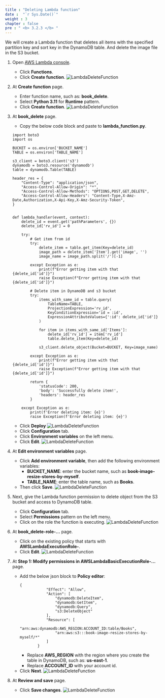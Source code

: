 ```yaml
---
title : "Deleting Lambda function"
date :  "`r Sys.Date()`" 
weight : 3
chapter : false
pre : " <b> 3.2.3 </b> "
---
```

We will create a Lambda function that deletes all items with the specified partition key and sort key in the DynamoDB table. And delete the image file in the S3 bucket.

1. Open [AWS Lambda console](https://ap-southeast-2.console.aws.amazon.com/lambda/home?region=ap-southeast-2#/functions).
    - Click **Functions**.
    - Click **Create function**.
![LambdaDeleteFunction](/images/temp/1/33.png?width=90pc)

2. At **Create function** page.
    - Enter function name, such as: **book_delete**.
    - Select **Python 3.11** for **Runtime** pattern.
    - Click **Create function**.
![LambdaDeleteFunction](/images/temp/1/42.png?width=90pc)

3. At **book_delete** page.
    - Copy the below code block and paste to **lambda_function.py**.
    ```
    import boto3
    import os

    BUCKET = os.environ['BUCKET_NAME']
    TABLE = os.environ['TABLE_NAME']

    s3_client = boto3.client('s3')
    dynamodb = boto3.resource('dynamodb')
    table = dynamodb.Table(TABLE)

    header_res = {
        "Content-Type": "application/json",
        "Access-Control-Allow-Origin": "*",
        "Access-Control-Allow-Methods": "OPTIONS,POST,GET,DELETE",
        "Access-Control-Allow-Headers": "Content-Type,X-Amz-Date,Authorization,X-Api-Key,X-Amz-Security-Token",
    }


    def lambda_handler(event, context):
        delete_id = event.get('pathParameters', {})
        delete_id['rv_id'] = 0

        try:
            # Get item from id
            try:
                delete_item = table.get_item(Key=delete_id)
                image_path = delete_item['Item'].get('image', '')
                image_name = image_path.split('/')[-1]

            except Exception as e:
                print(f"Error getting item with that {delete_id['id']}")
                raise Exception(f"Error getting item with that {delete_id['id']}")

            # Delete item in DynamoDB and s3 bucket
            try:
                items_with_same_id = table.query(
                    TableName=TABLE,
                    ProjectionExpression='rv_id',
                    KeyConditionExpression='id = :id',
                    ExpressionAttributeValues={':id': delete_id['id']}
                )

                for item in items_with_same_id['Items']:
                    delete_id['rv_id'] = item['rv_id']
                    table.delete_item(Key=delete_id)

                s3_client.delete_object(Bucket=BUCKET, Key=image_name)

            except Exception as e:
                print(f"Error getting item with that {delete_id['id']}")
                raise Exception(f"Error getting item with that {delete_id['id']}")

            return {
                'statusCode': 200,
                'body': 'Successfully delete item!',
                'headers': header_res
            }

        except Exception as e:
            print(f'Error deleting item: {e}')
            raise Exception(f'Error deleting item: {e}')
    ```
    - Click **Deploy**
  ![LambdaDeleteFunction](/images/temp/1/43.png?width=90pc)
    - Click **Configuration** tab.
    - Click **Environment variables** on the left menu.
    - Click **Edit**.
  ![LambdaDeleteFunction](/images/temp/1/44.png?width=90pc)

4. At **Edit environment variables** page.
    - Click **Add environment variable**, then add the following environment variables:
      - **BUCKET_NAME**: enter the bucket name, such as **book-image-resize-stores-by-myself**.
      - **TABLE_NAME**: enter the table name, such as **Books**.
    - Then click **Save**.
![LambdaDeleteFunction](/images/temp/1/45.png?width=90pc)

5. Next, give the Lambda function permission to delete object from the S3 bucket and access to DynamoDB table.
    - Click **Configuration** tab.
    - Select **Permissions** pattern on the left menu.
    - Click on the role the function is executing.
![LambdaDeleteFunction](/images/temp/1/46.png?width=90pc)

6. At **book_delete-role-...** page.
    - Click on the existing policy that starts with **AWSLambdaExecutionRole-**.
    - Click **Edit**.
![LambdaDeleteFunction](/images/temp/1/47.png?width=90pc)

7. At **Step 1: Modify permissions in AWSLambdaBasicExecutionRole-...** page.
    - Add the below json block to **Policy editor**:
      ```
      {
                  "Effect": "Allow",
                  "Action": [
                      "dynamodb:DeleteItem",
                      "dynamodb:GetItem",
                      "dynamodb:Query",
                      "s3:DeleteObject"
                  ],
                  "Resource": [
                      "arn:aws:dynamodb:AWS_REGION:ACCOUNT_ID:table/Books",
                      "arn:aws:s3:::book-image-resize-stores-by-myself/*"
                  ]
              }
      ```
      - Replace **AWS_REGION** with the region where you create the table in DynamoDB, such as: **us-east-1**.
      - Replace **ACCOUNT_ID** with your account id.
    - Click **Next**.
![LambdaDeleteFunction](/images/temp/1/48.png?width=90pc)

8. At **Review and save** page.
    - Click **Save changes**.
![LambdaDeleteFunction](/images/temp/1/49.png?width=90pc)
